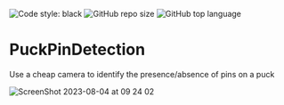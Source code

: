 ![Code style: black](https://img.shields.io/badge/code%20style-black-000000.svg) <img alt="GitHub repo size" src="https://img.shields.io/github/repo-size/co2e14/PinPuckDetection"> <img alt="GitHub top language" src="https://img.shields.io/github/languages/top/co2e14/PinPuckDetection">

# PuckPinDetection

Use a cheap camera to identify the presence/absence of pins on a puck

![ScreenShot 2023-08-04 at 09 24 02](https://github.com/co2e14/PuckPinDetection/assets/45949926/8c5959fe-c1b8-4c9d-b055-882576303edf)
